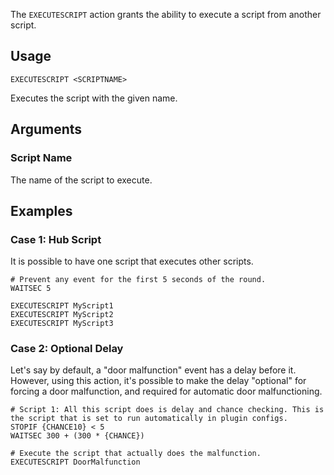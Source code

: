 The `EXECUTESCRIPT` action grants the ability to execute a script from another script.

## Usage
```
EXECUTESCRIPT <SCRIPTNAME>
```
Executes the script with the given name.

## Arguments
### Script Name
The name of the script to execute.

## Examples
### Case 1: Hub Script
It is possible to have one script that executes other scripts.

```
# Prevent any event for the first 5 seconds of the round.
WAITSEC 5

EXECUTESCRIPT MyScript1
EXECUTESCRIPT MyScript2
EXECUTESCRIPT MyScript3
```

### Case 2: Optional Delay
Let's say by default, a "door malfunction" event has a delay before it. However, using this action, it's possible to make the delay "optional" for forcing a door malfunction, and required for automatic door malfunctioning.
```
# Script 1: All this script does is delay and chance checking. This is the script that is set to run automatically in plugin configs.
STOPIF {CHANCE10} < 5
WAITSEC 300 + (300 * {CHANCE})

# Execute the script that actually does the malfunction.
EXECUTESCRIPT DoorMalfunction
```